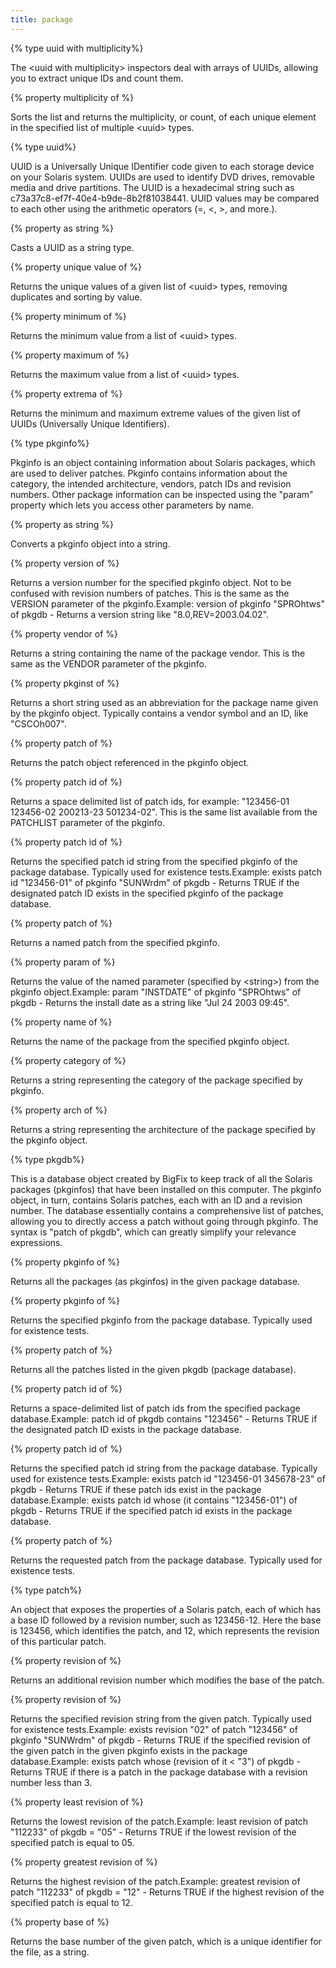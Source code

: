 ```yaml
---
title: package
---
```


{% type uuid with multiplicity%}

The &lt;uuid with multiplicity&gt; inspectors deal with arrays of UUIDs, allowing you to extract unique IDs and count them.

{% property multiplicity of <uuid with multiplicity> %}

Sorts the list and returns the multiplicity, or count, of each unique element in the specified list of multiple &lt;uuid&gt; types.

{% type uuid%}

UUID is a Universally Unique IDentifier code given to each storage device on your Solaris system. UUIDs are used to identify DVD drives, removable media and drive partitions. The UUID is a  hexadecimal string such as c73a37c8-ef7f-40e4-b9de-8b2f81038441. UUID values may be compared to each other using the arithmetic operators (=, &lt;, &gt;, and more.).

{% property <uuid> as string %}

Casts a UUID as a string type.

{% property unique value of <uuid> %}

Returns the unique values of a given list of &lt;uuid&gt; types, removing duplicates and sorting by value.

{% property minimum of <uuid> %}

Returns the minimum value from a list of &lt;uuid&gt; types.

{% property maximum of <uuid> %}

Returns the maximum value from a list of &lt;uuid&gt; types.

{% property extrema of <uuid> %}

Returns the minimum and maximum extreme values of the given list of UUIDs (Universally Unique Identifiers).

{% type pkginfo%}

Pkginfo is an object containing information about Solaris packages, which are used to deliver patches. Pkginfo contains information about the category, the intended architecture, vendors, patch IDs and revision numbers. Other package information can be inspected using the &quot;param&quot; property which lets you access other parameters by name.

{% property <pkginfo> as string %}

Converts a pkginfo object into a string.

{% property version of <pkginfo> %}

Returns a version number for the specified pkginfo object. Not to be confused with revision numbers of patches. This is the same as the VERSION parameter of the pkginfo.Example: version of pkginfo &quot;SPROhtws&quot; of pkgdb - Returns a version string like &quot;8.0,REV=2003.04.02&quot;.

{% property vendor of <pkginfo> %}

Returns a string containing the name of the package vendor. This is the same as the VENDOR parameter of the pkginfo.

{% property pkginst of <pkginfo> %}

Returns a short string used as an abbreviation for the package name given by the pkginfo object. Typically contains a vendor symbol and an ID, like &quot;CSCOh007&quot;.

{% property patch of <pkginfo> %}

Returns the patch object referenced in the pkginfo object.

{% property patch id of <pkginfo> %}

Returns a space delimited list of patch ids, for example: &quot;123456-01 123456-02 200213-23 501234-02&quot;. This is the same list available from the PATCHLIST parameter of the pkginfo.

{% property patch id <string> of <pkginfo> %}

Returns the specified patch id string from the specified pkginfo of the package database. Typically used for existence tests.Example: exists patch id &quot;123456-01&quot; of pkginfo &quot;SUNWrdm&quot; of pkgdb  - Returns TRUE if the designated patch ID exists in the specified pkginfo of the package database.

{% property patch <string> of <pkginfo> %}

Returns a named patch from the specified pkginfo.

{% property param <string> of <pkginfo> %}

Returns the value of the named parameter (specified by &lt;string&gt;) from the pkginfo object.Example: param &quot;INSTDATE&quot; of pkginfo &quot;SPROhtws&quot; of pkgdb - Returns the install date as a string like &quot;Jul 24 2003 09:45&quot;.

{% property name of <pkginfo> %}

Returns the name of the package from the specified pkginfo object.

{% property category of <pkginfo> %}

Returns a string representing the category of the package specified by pkginfo.

{% property arch of <pkginfo> %}

Returns a string representing the architecture of the package specified by the pkginfo object.

{% type pkgdb%}

This is a database object created by BigFix to keep track of all the Solaris packages (pkginfos) that have been installed on this computer. The pkginfo object, in turn, contains Solaris patches, each with an ID and a revision number. The database essentially contains a comprehensive list of patches, allowing you to directly access a patch without going through pkginfo. The syntax is &quot;patch of pkgdb&quot;, which can greatly simplify your relevance expressions.

{% property pkginfo of <pkgdb> %}

Returns all the packages (as pkginfos) in the given package database.

{% property pkginfo <string> of <pkgdb> %}

Returns the specified pkginfo from the package database. Typically used for existence tests.

{% property patch of <pkgdb> %}

Returns all the patches listed in the given pkgdb (package database).

{% property patch id of <pkgdb> %}

Returns a space-delimited list of patch ids from the specified package database.Example: patch id of pkgdb contains &quot;123456&quot; - Returns TRUE if the designated patch ID exists in the package database.

{% property patch id <string> of <pkgdb> %}

Returns the specified patch id string from the package database. Typically used for existence tests.Example: exists patch id &quot;123456-01 345678-23&quot; of pkgdb - Returns TRUE if these patch ids exist in the package database.Example: exists patch id whose (it contains &quot;123456-01&quot;) of pkgdb - Returns TRUE if the specified patch id exists in the package database.

{% property patch <string> of <pkgdb> %}

Returns the requested patch from the package database. Typically used for existence tests.

{% type patch%}

An object that exposes the properties of a Solaris patch, each of which has a base ID followed by a revision number, such as 123456-12. Here the base is 123456, which identifies the patch, and 12, which represents the revision of this particular patch. 

{% property revision of <patch> %}

Returns an additional revision number which modifies the base of the patch.

{% property revision <string> of <patch> %}

Returns the specified revision string from the given patch. Typically used for existence tests.Example: exists revision &quot;02&quot; of patch &quot;123456&quot; of pkginfo &quot;SUNWrdm&quot; of pkgdb  - Returns TRUE if the specified revision of the given patch in the given pkginfo exists in the package database.Example: exists patch whose (revision of it &lt; &quot;3&quot;) of pkgdb - Returns TRUE if there is a patch in the package database with a revision number less than 3.

{% property least revision of <patch> %}

Returns the lowest revision of the patch.Example: least revision of patch &quot;112233&quot; of pkgdb = &quot;05&quot; - Returns TRUE if the lowest revision of the specified patch is equal to 05.

{% property greatest revision of <patch> %}

Returns the highest revision of the patch.Example: greatest revision of patch &quot;112233&quot; of pkgdb = &quot;12&quot; - Returns TRUE if the highest revision of the specified patch is equal to 12.

{% property base of <patch> %}

Returns the base number of the given patch, which is a unique identifier for the file, as a string.

